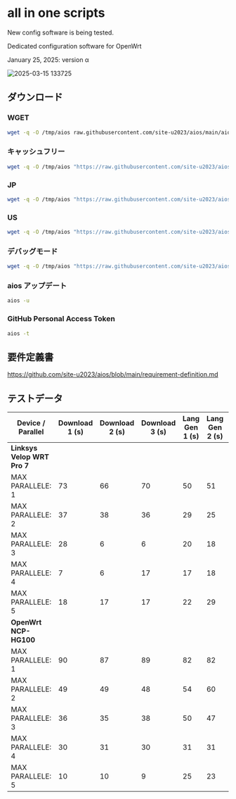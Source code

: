 # all in one scripts

New config software is being tested.

Dedicated configuration software for OpenWrt

January 25, 2025: version α

![2025-03-15 133725](https://github.com/user-attachments/assets/e3c7cef3-140d-4583-ae63-378e6e40d83d)

## ダウンロード

### WGET
```sh
wget -q -O /tmp/aios raw.githubusercontent.com/site-u2023/aios/main/aios; sh /tmp/aios
```

### キャッシュフリー
```sh
wget -q -O /tmp/aios "https://raw.githubusercontent.com/site-u2023/aios/main/aios?cache_bust=$(date +%s)"; sh /tmp/aios
```

### JP
```sh
wget -q -O /tmp/aios "https://raw.githubusercontent.com/site-u2023/aios/main/aios?cache_bust=$(date +%s)"; sh /tmp/aios JP
```
### US
```sh
wget -q -O /tmp/aios "https://raw.githubusercontent.com/site-u2023/aios/main/aios?cache_bust=$(date +%s)"; sh /tmp/aios US
```

### デバッグモード
```sh
wget -q -O /tmp/aios "https://raw.githubusercontent.com/site-u2023/aios/main/aios?cache_bust=$(date +%s)"; sh /tmp/aios -d
```

### aios アップデート
```sh
aios -u
```

### GitHub Personal Access Token
```sh
aios -t
```

## 要件定義書

https://github.com/site-u2023/aios/blob/main/requirement-definition.md

## テストデータ

| Device / Parallel | Download 1 (s) | Download 2 (s) | Download 3 (s) | Lang Gen 1 (s) | Lang Gen 2 (s) | Lang Gen 3 (s) |
|-------------------|---------------|---------------|---------------|---------------|---------------|---------------|
| **Linksys Velop WRT Pro 7** |               |               |               |               |               |               |
| MAX PARALLELE: 1  | 73            | 66            | 70            | 50            | 51            | 49            |
| MAX PARALLELE: 2  | 37            | 38            | 36            | 29            | 25            | 24            |
| MAX PARALLELE: 3  | 28            | 6             | 6             | 20            | 18            | 18            |
| MAX PARALLELE: 4  | 7             | 6             | 17            | 17            | 18            | 22            |
| MAX PARALLELE: 5  | 18            | 17            | 17            | 22            | 29            | 26            |
| **OpenWrt NCP-HG100** |               |               |               |               |               |               |
| MAX PARALLELE: 1  | 90            | 87            | 89            | 82            | 82            | 82            |
| MAX PARALLELE: 2  | 49            | 49            | 48            | 54            | 60            | 59            |
| MAX PARALLELE: 3  | 36            | 35            | 38            | 50            | 47            | 42            |
| MAX PARALLELE: 4  | 30            | 31            | 30            | 31            | 31            | 32            |
| MAX PARALLELE: 5  | 10            | 10            | 9             | 25            | 23            | 23            |
